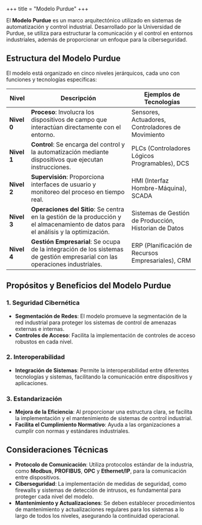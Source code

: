 +++
title = "Modelo Purdue"
+++


El **Modelo Purdue** es un marco arquitectónico utilizado en sistemas de automatización y control industrial. Desarrollado por la Universidad de Purdue, se utiliza para estructurar la comunicación y el control en entornos industriales, además de proporcionar un enfoque para la ciberseguridad.

## Estructura del Modelo Purdue

El modelo está organizado en cinco niveles jerárquicos, cada uno con funciones y tecnologías específicas:

| **Nivel** | **Descripción**                                                                                                                                                            | **Ejemplos de Tecnologías**                           |
|-----------|----------------------------------------------------------------------------------------------------------------------------------------------------------------------------|------------------------------------------------------|
| **Nivel 0** | **Proceso**: Involucra los dispositivos de campo que interactúan directamente con el entorno.                                                                           | Sensores, Actuadores, Controladores de Movimiento     |
| **Nivel 1** | **Control**: Se encarga del control y la automatización mediante dispositivos que ejecutan instrucciones.                                                                  | PLCs (Controladores Lógicos Programables), DCS        |
| **Nivel 2** | **Supervisión**: Proporciona interfaces de usuario y monitoreo del proceso en tiempo real.                                                                                | HMI (Interfaz Hombre-Máquina), SCADA                  |
| **Nivel 3** | **Operaciones del Sitio**: Se centra en la gestión de la producción y el almacenamiento de datos para el análisis y la optimización.                                     | Sistemas de Gestión de Producción, Historian de Datos |
| **Nivel 4** | **Gestión Empresarial**: Se ocupa de la integración de los sistemas de gestión empresarial con las operaciones industriales.                                                | ERP (Planificación de Recursos Empresariales), CRM     |

## Propósitos y Beneficios del Modelo Purdue

### 1. **Seguridad Cibernética**
   - **Segmentación de Redes**: El modelo promueve la segmentación de la red industrial para proteger los sistemas de control de amenazas externas e internas.
   - **Controles de Acceso**: Facilita la implementación de controles de acceso robustos en cada nivel.

### 2. **Interoperabilidad**
   - **Integración de Sistemas**: Permite la interoperabilidad entre diferentes tecnologías y sistemas, facilitando la comunicación entre dispositivos y aplicaciones.

### 3. **Estandarización**
   - **Mejora de la Eficiencia**: Al proporcionar una estructura clara, se facilita la implementación y el mantenimiento de sistemas de control industrial.
   - **Facilita el Cumplimiento Normativo**: Ayuda a las organizaciones a cumplir con normas y estándares industriales.

## Consideraciones Técnicas

- **Protocolo de Comunicación**: Utiliza protocolos estándar de la industria, como **Modbus**, **PROFIBUS**, **OPC** y **Ethernet/IP**, para la comunicación entre dispositivos.
- **Ciberseguridad**: La implementación de medidas de seguridad, como firewalls y sistemas de detección de intrusos, es fundamental para proteger cada nivel del modelo.
- **Mantenimiento y Actualizaciones**: Se deben establecer procedimientos de mantenimiento y actualizaciones regulares para los sistemas a lo largo de todos los niveles, asegurando la continuidad operacional.

